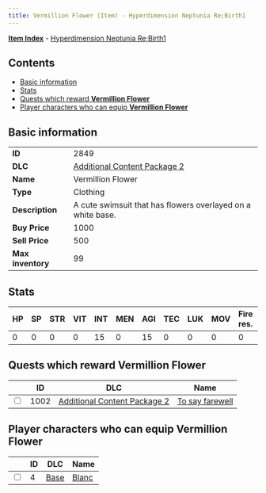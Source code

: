 ```yaml
---
title: Vermillion Flower (Item) - Hyperdimension Neptunia Re;Birth1
---
```


[**Item Index**](/neptunia/rb1/item/index.html) - [Hyperdimension Neptunia Re;Birth1](/neptunia/rb1)

## Contents

- [Basic information](#basic-information)
- [Stats](#stats)
- [Quests which reward **Vermillion Flower**](#quests-which-reward-vermillion-flower)
- [Player characters who can equip **Vermillion Flower**](#player-characters-who-can-equip-vermillion-flower)

## Basic information

|   |   |
| -- | -- |
| **ID** | 2849 |
| **DLC** | [Additional Content Package 2](/neptunia/rb1/dlc/11-pack2.html) |
| **Name** | Vermillion Flower |
| **Type** | Clothing |
| **Description** | A cute swimsuit that has flowers overlayed on a white base. |
| **Buy Price** | 1000 |
| **Sell Price** | 500 |
| **Max inventory** | 99 |


## Stats

| HP | SP | STR | VIT | INT | MEN | AGI | TEC | LUK | MOV | Fire res. | Ice res. | Wind res. | Lightning res. |
| -- | -- | --- | --- | --- | --- | --- | --- | --- | --- | --------- | -------- | --------- | -------------- |
| 0 | 0 | 0 | 0 | 15 | 0 | 15 | 0 | 0 | 0 | 0 | 0 | 0 | 0 |


## Quests which reward **Vermillion Flower**

|    | ID | DLC | Name |
| -- | -- | --- | ---- |
| <input type="checkbox" id="rb1-quest-11-1002" class="trackbox" /> | 1002 | [Additional Content Package 2](/neptunia/rb1/dlc/11-pack2.html) | [To say farewell](/neptunia/rb1/quest/11-1002-to-say-farewell.html) |


## Player characters who can equip **Vermillion Flower**

|    | ID | DLC | Name |
| -- | -- | --- | ---- |
| <input type="checkbox" id="rb1-player-1-4" class="trackbox" /> | 4 | [Base](/neptunia/rb1/dlc/1-base.html) | [Blanc](/neptunia/rb1/player/1-4-blanc.html) |
